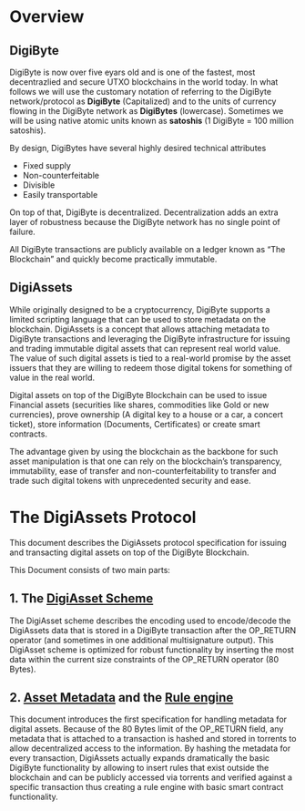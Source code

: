 # Overview
## DigiByte
DigiByte is now over five eyars old and is one of the fastest, most decentrazlied and secure UTXO blockchains in the world today. In what follows we will use the customary notation of referring to the DigiByte network/protocol as **DigiByte** (Capitalized) and to the units of currency flowing in the DigiByte network as **DigiBytes** (lowercase). Sometimes we will be using native atomic units known as **satoshis** (1 DigiByte = 100 million satoshis).

By design, DigiBytes have several highly desired technical attributes
* Fixed supply
* Non-counterfeitable
* Divisible
* Easily transportable

On top of that, DigiByte is decentralized. Decentralization adds an extra layer of robustness because the DigiByte network has no single point of failure.

All DigiByte transactions are publicly available on a ledger known as “The Blockchain” and quickly become practically immutable.

## DigiAssets

While originally designed to be a cryptocurrency, DigiByte supports a limited scripting language that can be used to store metadata on the blockchain. DigiAssets is a concept that allows attaching metadata to DigiByte transactions and leveraging the DigiByte infrastructure for issuing and trading immutable digital assets that can represent real world value. The value of such digital assets is tied to a real-world promise by the asset issuers that they are willing to redeem those digital tokens for something of value in the real world. 

Digital assets on top of the DigiByte Blockchain can be used to issue Financial assets (securities like shares, commodities like Gold or new currencies), prove ownership (A digital key to a house or a car, a concert ticket), store information (Documents, Certificates) or create smart contracts.

The advantage given by using the blockchain as the backbone for such asset manipulation is that one can rely on the blockchain’s transparency, immutability, ease of transfer and non-counterfeitability to transfer and trade such digital tokens with unprecedented security and ease.



# The DigiAssets Protocol
This document describes the DigiAssets protocol specification for issuing and transacting digital assets on top of the DigiByte Blockchain.

This Document consists of two main parts:
## 1. The [DigiAsset Scheme](DigiAsset%20Scheme)
The DigiAsset scheme describes the encoding used to encode/decode the DigiAssets data that is stored in a DigiByte transaction after the OP_RETURN operator (and sometimes in one additional multisignature output). This DigiAsset scheme is optimized for robust functionality by inserting the most data within the current size constraints of the OP_RETURN operator (80 Bytes).

## 2. [Asset Metadata](Metadata) and the [Rule engine](Rules)
This document introduces the first specification for handling metadata for digital assets.
Because of the 80 Bytes limit of the OP_RETURN field, any metadata that is attached to a transaction is hashed and stored in torrents to allow decentralized access to the information.
By hashing the metadata for every transaction, DigiAssets actually expands dramatically the basic DigiByte functionality by allowing to insert rules that exist outside the blockchain and can be publicly accessed via torrents and verified against a specific transaction thus creating a rule engine with basic smart contract functionality.